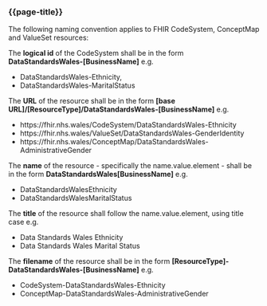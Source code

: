 ### {{page-title}}
The following naming convention applies to FHIR CodeSystem, ConceptMap and ValueSet resources:

The **logical id** of the CodeSystem shall be in the form **DataStandardsWales-[BusinessName]** e.g.
* DataStandardsWales-Ethnicity,
* DataStandardsWales-MaritalStatus

The **URL** of the resource shall be in the form
**[base URL]/[ResourceType]/DataStandardsWales-[BusinessName]** e.g. 
* https&#58;//fhir.nhs.wales/CodeSystem/DataStandardsWales-Ethnicity
* https&#58;//fhir.nhs.wales/ValueSet/DataStandardsWales-GenderIdentity
* https&#58;//fhir.nhs.wales/ConceptMap/DataStandardsWales-AdministrativeGender

<!--
<html>
    <div class="warning-red"><b>Issue:</b> The convention above for resource.id is problematic - must prefix with  [ResourceType] to ensure resource identities are unique on Simplifier. To be discussed at the Wales Interoperabilty Group on 17/06/2021.</div><br>
</html>
-->

The **name** of the resource - specifically the name.value.element - shall be in the form **DataStandardsWales[BusinessName]** e.g. 
* DataStandardsWalesEthnicity
* DataStandardsWalesMaritalStatus

The **title** of the resource shall follow the name.value.element, using title case e.g.
* Data Standards Wales Ethnicity
* Data Standards Wales Marital Status

The **filename** of the resource shall be in the form **[ResourceType]-DataStandardsWales-[BusinessName]** e.g. 
* CodeSystem-DataStandardsWales-Ethnicity
* ConceptMap-DataStandardsWales-AdministrativeGender

<br>
